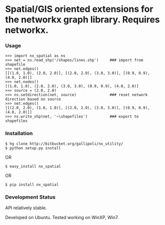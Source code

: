# Spatial/GIS oriented extensions for the networkx graph library. Requires networkx.


### Usage
	>>> import nx_spatial as ns
	>>> net = ns.read_shp('/shapes/lines.shp')     ### import from shapefile
	>>> net.edges()
	[[(1.0, 1.0), (2.0, 2.0)], [(2.0, 2.0), (3.0, 3.0)], [(0.9, 0.9), (4.0, 2.0)]]
	>>> net.nodes()
	[(1.0, 1.0), (2.0, 2.0), (3.0, 3.0), (0.9, 0.9), (4.0, 2.0)]
	>>> source = (2.0, 2.0)
	>>> ns.setdirection(net, source)               ### reset network direction based on source
	>>> net.edges()
	[[(2.0, 2.0), (1.0, 1.0)], [(2.0, 2.0), (3.0, 3.0)], [(0.9, 0.9), (4.0, 2.0)]]
	>>> ns.write_shp(net, '~\shapefiles')          ### export to shapefiles

### Installation
	$ hg clone http://bitbucket.org/gallipoli/nx_utility/
	$ python setup.py install

OR
	
	$ easy_install nx_spatial

OR
	
	$ pip install nx_spatial

### Development Status
API relatively stable.

Developed on Ubuntu. Tested working on WinXP, Win7.